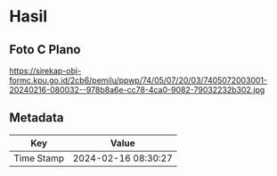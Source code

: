 # Hasil

## Foto C Plano

https://sirekap-obj-formc.kpu.go.id/2cb6/pemilu/ppwp/74/05/07/20/03/7405072003001-20240216-080032--978b8a6e-cc78-4ca0-9082-79032232b302.jpg


## Metadata

| Key        | Value               |
| ---------- | ------------------- |
| Time Stamp | 2024-02-16 08:30:27 |



